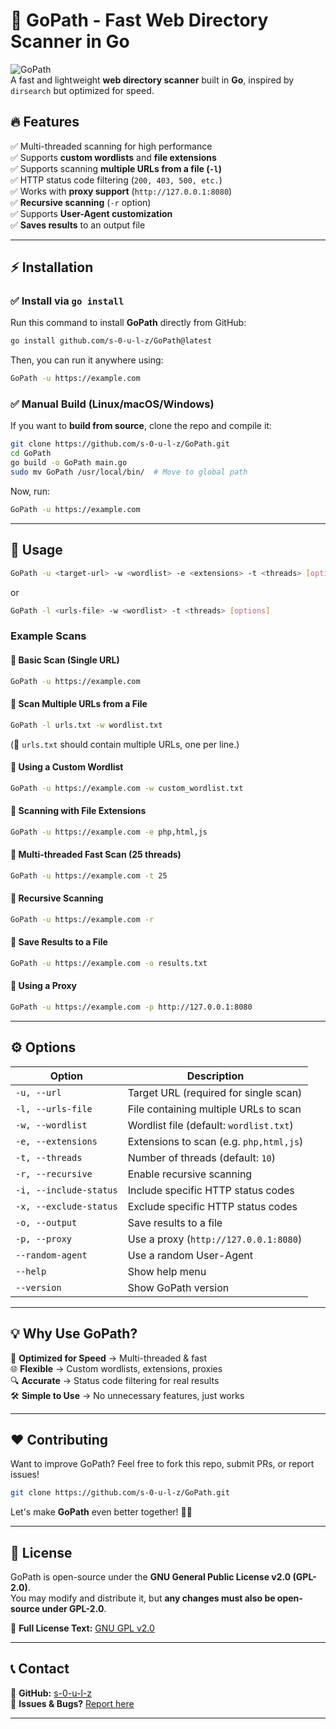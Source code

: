 # 🚀 GoPath - Fast Web Directory Scanner in Go

![GoPath](https://img.shields.io/badge/GoPath-Scanner-blue?style=for-the-badge)  
A fast and lightweight **web directory scanner** built in **Go**, inspired by `dirsearch` but optimized for speed.  

## 🔥 Features  
✅ Multi-threaded scanning for high performance  
✅ Supports **custom wordlists** and **file extensions**  
✅ Supports scanning **multiple URLs from a file (`-l`)**  
✅ HTTP status code filtering (`200, 403, 500, etc.`)  
✅ Works with **proxy support** (`http://127.0.0.1:8080`)  
✅ **Recursive scanning** (`-r` option)  
✅ Supports **User-Agent customization**  
✅ **Saves results** to an output file  

---

## ⚡ **Installation**  
### ✅ Install via `go install`
Run this command to install **GoPath** directly from GitHub:  
```sh
go install github.com/s-0-u-l-z/GoPath@latest
```
Then, you can run it anywhere using:  
```sh
GoPath -u https://example.com
```

### ✅ Manual Build (Linux/macOS/Windows)
If you want to **build from source**, clone the repo and compile it:  
```sh
git clone https://github.com/s-0-u-l-z/GoPath.git
cd GoPath
go build -o GoPath main.go
sudo mv GoPath /usr/local/bin/  # Move to global path
```

Now, run:  
```sh
GoPath -u https://example.com
```

---

## 🎯 **Usage**
```sh
GoPath -u <target-url> -w <wordlist> -e <extensions> -t <threads> [options]
```
or  
```sh
GoPath -l <urls-file> -w <wordlist> -t <threads> [options]
```

### **Example Scans**
#### 🔹 **Basic Scan (Single URL)**  
```sh
GoPath -u https://example.com
```
#### 🔹 **Scan Multiple URLs from a File**  
```sh
GoPath -l urls.txt -w wordlist.txt
```
(📌 `urls.txt` should contain multiple URLs, one per line.)  

#### 🔹 **Using a Custom Wordlist**  
```sh
GoPath -u https://example.com -w custom_wordlist.txt
```
#### 🔹 **Scanning with File Extensions**  
```sh
GoPath -u https://example.com -e php,html,js
```
#### 🔹 **Multi-threaded Fast Scan (25 threads)**  
```sh
GoPath -u https://example.com -t 25
```
#### 🔹 **Recursive Scanning**  
```sh
GoPath -u https://example.com -r
```
#### 🔹 **Save Results to a File**  
```sh
GoPath -u https://example.com -o results.txt
```
#### 🔹 **Using a Proxy**  
```sh
GoPath -u https://example.com -p http://127.0.0.1:8080
```

---

## ⚙️ **Options**
| Option | Description |
|--------|-------------|
| `-u, --url` | Target URL (required for single scan) |
| `-l, --urls-file` | File containing multiple URLs to scan |
| `-w, --wordlist` | Wordlist file (default: `wordlist.txt`) |
| `-e, --extensions` | Extensions to scan (e.g. `php,html,js`) |
| `-t, --threads` | Number of threads (default: `10`) |
| `-r, --recursive` | Enable recursive scanning |
| `-i, --include-status` | Include specific HTTP status codes |
| `-x, --exclude-status` | Exclude specific HTTP status codes |
| `-o, --output` | Save results to a file |
| `-p, --proxy` | Use a proxy (`http://127.0.0.1:8080`) |
| `--random-agent` | Use a random User-Agent |
| `--help` | Show help menu |
| `--version` | Show GoPath version |

---

## 💡 **Why Use GoPath?**
🚀 **Optimized for Speed** → Multi-threaded & fast  
🌐 **Flexible** → Custom wordlists, extensions, proxies  
🔍 **Accurate** → Status code filtering for real results  
🛠 **Simple to Use** → No unnecessary features, just works  

---

## ❤️ **Contributing**
Want to improve GoPath? Feel free to fork this repo, submit PRs, or report issues!  
```sh
git clone https://github.com/s-0-u-l-z/GoPath.git
```
Let's make **GoPath** even better together! 🎯🔥  

---

## 📜 **License**
GoPath is open-source under the **GNU General Public License v2.0 (GPL-2.0)**.  
You may modify and distribute it, but **any changes must also be open-source under GPL-2.0**.  

📖 **Full License Text:** [GNU GPL v2.0](https://www.gnu.org/licenses/old-licenses/gpl-2.0.html)  

---

## 📞 **Contact**
📧 **GitHub:** [s-0-u-l-z](https://github.com/s-0-u-l-z)  
📌 **Issues & Bugs?** [Report here](https://github.com/s-0-u-l-z/GoPath/issues)  

---
